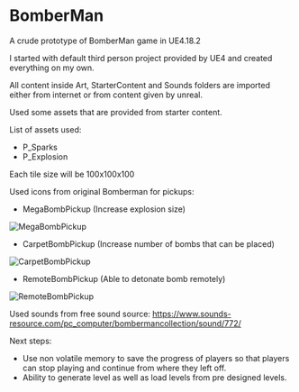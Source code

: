 # BomberMan

A crude prototype of BomberMan game in UE4.18.2

I started with default third person project provided by UE4 and created everything on my own.

All content inside Art, StarterContent and Sounds folders are imported either from internet or from content given by unreal.

Used some assets that are provided from starter content.

List of assets used:
- P_Sparks
- P_Explosion


Each tile size will be 100x100x100

Used icons from original Bomberman for pickups:
- MegaBombPickup (Increase explosion size) 

![MegaBombPickup](http://c-5uwzmx78pmca09x24dqovmbbmx2eeqsqix2evwkwwsqmx2evmb.g00.wikia.com/g00/3_c-5jwujmzuiv.eqsqi.kwu_/c-5UWZMXPMCA09x24pbbx78ax3ax2fx2fdqovmbbm.eqsqi.vwkwwsqm.vmbx2fjwujmzuivx2fquiomax2f1x2f18x2fNqzm.x78vox2fzmdqaqwvx2ftibmabx3fkjx3d08998008822681_$/$/$/$/$/$/$/$?i10c.ua=1)
- CarpetBombPickup (Increase number of bombs that can be placed)

![CarpetBombPickup](http://c-5uwzmx78pmca09x24dqovmbbmx2eeqsqix2evwkwwsqmx2evmb.g00.wikia.com/g00/3_c-5jwujmzuiv.eqsqi.kwu_/c-5UWZMXPMCA09x24pbbx78ax3ax2fx2fdqovmbbm.eqsqi.vwkwwsqm.vmbx2fjwujmzuivx2fquiomax2f1x2f1jx2fJwuj_Cx78.x78vox2fzmdqaqwvx2ftibmabx3fkjx3d08998008823923_$/$/$/$/$/$/$/$?i10c.ua=1)
- RemoteBombPickup (Able to detonate bomb remotely)

![RemoteBombPickup](http://c-5uwzmx78pmca09x24dqovmbbmx2eeqsqix2evwkwwsqmx2evmb.g00.wikia.com/g00/3_c-5jwujmzuiv.eqsqi.kwu_/c-5UWZMXPMCA09x24pbbx78ax3ax2fx2fdqovmbbm.eqsqi.vwkwwsqm.vmbx2fjwujmzuivx2fquiomax2fmx2fm4x2fZmuwbm_Kwvbzwt_0.x78vox2fzmdqaqwvx2ftibmabx3fkjx3d08998008823527_$/$/$/$/$/$/$/$?i10c.ua=1)

Used sounds from free sound source: https://www.sounds-resource.com/pc_computer/bombermancollection/sound/772/

Next steps:
- Use non volatile memory to save the progress of players so that players can stop playing and continue from where they left off.
- Ability to generate level as well as load levels from pre designed levels.
